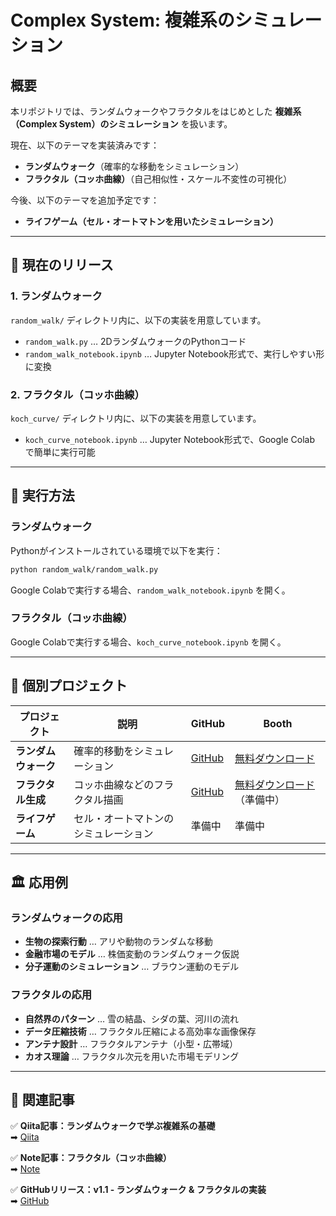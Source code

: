 # Complex System: 複雑系のシミュレーション

## **概要**
本リポジトリでは、ランダムウォークやフラクタルをはじめとした **複雑系（Complex System）のシミュレーション** を扱います。

現在、以下のテーマを実装済みです：
- **ランダムウォーク**（確率的な移動をシミュレーション）
- **フラクタル（コッホ曲線）**（自己相似性・スケール不変性の可視化）

今後、以下のテーマを追加予定です：
- **ライフゲーム（セル・オートマトンを用いたシミュレーション）**

---

## **📌 現在のリリース**

### **1. ランダムウォーク**
`random_walk/` ディレクトリ内に、以下の実装を用意しています。

- `random_walk.py` … 2DランダムウォークのPythonコード
- `random_walk_notebook.ipynb` … Jupyter Notebook形式で、実行しやすい形に変換

### **2. フラクタル（コッホ曲線）**
`koch_curve/` ディレクトリ内に、以下の実装を用意しています。

- `koch_curve_notebook.ipynb` … Jupyter Notebook形式で、Google Colab で簡単に実行可能

---

## **🚀 実行方法**
### **ランダムウォーク**
Pythonがインストールされている環境で以下を実行：
```bash
python random_walk/random_walk.py
```
Google Colabで実行する場合、`random_walk_notebook.ipynb` を開く。

### **フラクタル（コッホ曲線）**

Google Colabで実行する場合、`koch_curve_notebook.ipynb` を開く。

---

## **📂 個別プロジェクト**

| プロジェクト       | 説明                                      | GitHub                                      | Booth          |
|-------------------|--------------------------------------|--------------------------------------------|---------------|
| **ランダムウォーク** | 確率的移動をシミュレーション                 | [GitHub](https://github.com/Ry02024/Complex-System/tree/main/random_walk) | [無料ダウンロード](https://complex-dynamics.booth.pm/items/6457102) |
| **フラクタル生成** | コッホ曲線などのフラクタル描画               | [GitHub](https://github.com/Ry02024/Complex-System/tree/main/fractal)  | [無料ダウンロード](#) （準備中）|
| **ライフゲーム**   | セル・オートマトンのシミュレーション         | 準備中                                     | 準備中        |

---

## **🏛 応用例**

### **ランダムウォークの応用**
- **生物の探索行動** … アリや動物のランダムな移動
- **金融市場のモデル** … 株価変動のランダムウォーク仮説
- **分子運動のシミュレーション** … ブラウン運動のモデル

### **フラクタルの応用**
- **自然界のパターン** … 雪の結晶、シダの葉、河川の流れ
- **データ圧縮技術** … フラクタル圧縮による高効率な画像保存
- **アンテナ設計** … フラクタルアンテナ（小型・広帯域）
- **カオス理論** … フラクタル次元を用いた市場モデリング

---

## **🔗 関連記事**
✅ **Qiita記事：ランダムウォークで学ぶ複雑系の基礎**  
➡ [Qiita](https://qiita.com/ry033rdqiita/items/0f5c99c90080f88d1860)  

✅ **Note記事：フラクタル（コッホ曲線）**  
➡ [Note](https://note.com/ry0w3/n/n83ad57bb0b21)  

✅ **GitHubリリース：v1.1 - ランダムウォーク & フラクタルの実装**  
➡ [GitHub](https://github.com/Ry02024/Complex-System)
